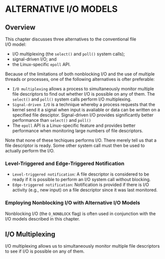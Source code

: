 # ALTERNATIVE I/O MODELS

## Overview

This chapter discusses three alternatives to the conventional file   
I/O model:

+ I/O multiplexing (the `select()` and `poll()` system calls);       
+ signal-driven I/O; and
+ the Linux-specific `epoll` API.

Because of the limitations of both nonblocking I/O and the use of 
multiple threads or processes, one of the following alternatives is
ofter preferable:

+ `I/O multiplexing` allows a process to simultaneously monitor 
  multiple file descriptors to find out whether I/O is possible on
  any of them. The `select()` and `poll()` system calls perform I/O
  multiplexing.
+ `Signal-driven I/O` is a technique whereby a process requests that
  the kernel send it a signal when input is avaliable or data can be
  written on a specified file desciptor. Signal-driven I/O provides
  significantly better performance than `select()` and `poll()`
+ The `epoll` API is a Linux-specific feature and provides better
  performance when monitoring large numbers of file descriptors.

Note that none of these techiques performs I/O. There merely tell us
that a file descriptor is ready. Some other system call must then 
be used to actually perform the I/O.

### Level-Triggered and Edge-Triggered Notification

+ `Level-triggered notification`: A file descriptor is considered to
  be ready if it is possible to perform an I/O system call without
  blocking.
+ `Edge-triggered notification`: Notification is provided if there
  is I/O activity (e.g., new input) on a file descriptor since it
  was last monitored.

### Employing Nonblocking I/O with Alternative I/O Models

Nonblocking I/O (the `O_NONBLOCK` flag) is often used in conjunction
with the I/O models described in this chapter.

## I/O Multiplexing

I/O multiplexing allows us to simultaneously monitor multiple file
descriptors to see if I/O is possible on any of them.